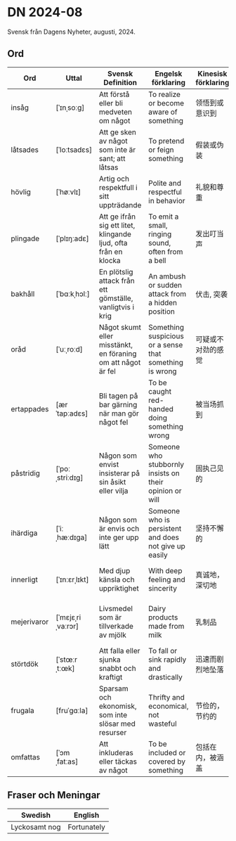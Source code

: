 # DN 2024-08
Svensk från Dagens Nyheter, augusti, 2024.

## Ord

| Ord   | Uttal           | Svensk Definition                                         | Engelsk förklaring                      | Kinesisk förklaring   | Exempel mening                                         |
|-------|-----------------|------------------------------------------------------------|-----------------------------------------|-----------------------|--------------------------------------------------------|
| insåg | [ˈɪnˌsoːɡ]      | Att förstå eller bli medveten om något                     | To realize or become aware of something | 领悟到或意识到         | Hon insåg att hon hade glömt sina nycklar hemma.       |
| låtsades | [ˈloːtsadɛs] | Att ge sken av något som inte är sant; att låtsas | To pretend or feign something | 假装或伪装 | Han låtsades vara sjuk för att slippa gå till skolan. |
| hövlig | [ˈhøːvlɪ] | Artig och respektfull i sitt uppträdande | Polite and respectful in behavior | 礼貌和尊重 | Han var alltid hövlig mot sina grannar. |
| plingade | [ˈplɪŋːadɛ] | Att ge ifrån sig ett litet, klingande ljud, ofta från en klocka | To emit a small, ringing sound, often from a bell | 发出叮当声 | Cykelns ringklocka plingade när han cyklade förbi. |
| bakhåll | [ˈbɑːkˌhɔlː] | En plötslig attack från ett gömställe, vanligtvis i krig | An ambush or sudden attack from a hidden position | 伏击, 突袭 | Soldaterna blev överraskade av ett bakhåll i skogen. |
| oråd | [ˈuːˌroːd] | Något skumt eller misstänkt, en föraning om att något är fel | Something suspicious or a sense that something is wrong | 可疑或不对劲的感觉 | Han anade oråd när han såg den öppna dörren mitt i natten. |
| ertappades | [ærˈtapːadɛs] | Bli tagen på bar gärning när man gör något fel | To be caught red-handed doing something wrong | 被当场抓到 | Han ertappades när han försökte smyga ut utan att betala. |
| påstridig | [ˈpoːˌstriːdɪg] | Någon som envist insisterar på sin åsikt eller vilja | Someone who stubbornly insists on their opinion or will | 固执己见的 | Han var mycket påstridig i sin argumentation om saken. |
| ihärdiga | [ˈiːˌhæːdɪga] | Någon som är envis och inte ger upp lätt | Someone who is persistent and does not give up easily | 坚持不懈的 | Trots motgångar var de ihärdiga i sina ansträngningar. |
| innerligt | [ˈɪnːɛrˌlɪkt] | Med djup känsla och uppriktighet | With deep feeling and sincerity | 真诚地，深切地 | Hon tackade honom innerligt för all hjälp hon fått. |
| mejerivaror | [ˈmɛjɛˌriˌvaːrɔr] | Livsmedel som är tillverkade av mjölk | Dairy products made from milk | 乳制品 | I affären köpte hon flera mejerivaror, som mjölk och ost. |
| störtdök | [ˈstœːrˌtːœk] | Att falla eller sjunka snabbt och kraftigt | To fall or sink rapidly and drastically | 迅速而剧烈地坠落 | Flygplanet störtdök i havet efter motorhaveriet. |
| frugala | [fruˈɡɑːla] | Sparsam och ekonomisk, som inte slösar med resurser | Thrifty and economical, not wasteful | 节俭的，节约的 | Deras frugala livsstil gjorde att de kunde spara mycket pengar. |
| omfattas | [ˈɔmˌfatːas] | Att inkluderas eller täckas av något | To be included or covered by something | 包括在内，被涵盖 | Reglerna omfattas av den nya lagstiftningen. |



## Fraser och Meningar
| Swedish       | English         |
|---------------|-----------------|
| Lyckosamt nog | Fortunately      |
